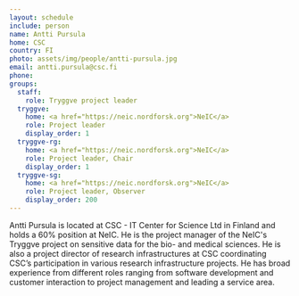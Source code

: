 ```yaml
---
layout: schedule
include: person
name: Antti Pursula
home: CSC
country: FI
photo: assets/img/people/antti-pursula.jpg
email: antti.pursula@csc.fi
phone:
groups:
  staff:
    role: Tryggve project leader
  tryggve:
    home: <a href="https://neic.nordforsk.org">NeIC</a>
    role: Project leader
    display_order: 1
  tryggve-rg:
    home: <a href="https://neic.nordforsk.org">NeIC</a>
    role: Project leader, Chair
    display_order: 1
  tryggve-sg:
    home: <a href="https://neic.nordforsk.org">NeIC</a>
    role: Project leader, Observer
    display_order: 200
---
```

Antti Pursula is located at CSC - IT Center for Science Ltd in Finland and holds
a 60% position at NeIC. He is the project manager of the NeIC's Tryggve project
on sensitive data for the bio- and medical sciences. He is also a project
director of research infrastructures at CSC coordinating CSC’s participation in
various research infrastructure projects. He has broad experience from different
roles ranging from software development and customer interaction to project
management and leading a service area.

